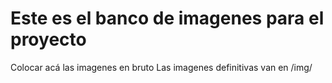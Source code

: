 # Este es el banco de imagenes para el proyecto #
Colocar acá las imagenes en bruto
Las imagenes definitivas van en /img/
